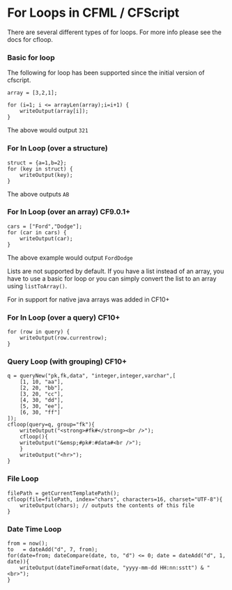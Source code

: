 # For Loops in CFML / CFScript

There are several different types of for loops. For more info please see the docs for cfloop.

### Basic for loop

The following for loop has been supported since the initial version of cfscript.

	array = [3,2,1];

	for (i=1; i <= arrayLen(array);i=i+1) {
		writeOutput(array[i]);
	}

The above would output `321`

### For In Loop (over a structure)

	struct = {a=1,b=2};
	for (key in struct) {
		writeOutput(key);
	}
	
The above outputs `AB`

### For In Loop (over an array) CF9.0.1+

	cars = ["Ford","Dodge"];
	for (car in cars) {
		writeOutput(car);
	}
	
The above example would output `FordDodge`

Lists are not supported by default. If you have a list instead of an array, you have to use a basic for loop or you can simply convert the list to an array using `listToArray()`.

For in support for native java arrays was added in CF10+

### For In Loop (over a query) CF10+

	for (row in query) {
		writeOutput(row.currentrow);
	}

### Query Loop (with grouping) CF10+

	q = queryNew("pk,fk,data", "integer,integer,varchar",[ 
		[1, 10, "aa"], 
		[2, 20, "bb"], 
		[3, 20, "cc"], 
		[4, 30, "dd"], 
		[5, 30, "ee"], 
		[6, 30, "ff"] 
	]); 
	cfloop(query=q, group="fk"){ 
	    writeOutput("<strong>#fk#</strong><br />"); 
	    cfloop(){ 
		writeOutput("&emsp;#pk#:#data#<br />"); 
	    } 
	    writeOutput("<hr>"); 
	}
	
### File Loop

	filePath = getCurrentTemplatePath(); 
	cfloop(file=filePath, index="chars", characters=16, charset="UTF-8"){ 
		writeOutput(chars); // outputs the contents of this file 
 	}
	
### Date Time Loop
	
	from = now(); 
	to   = dateAdd("d", 7, from); 
	for(date=from; dateCompare(date, to, "d") <= 0; date = dateAdd("d", 1, date)){ 
		writeOutput(dateTimeFormat(date, "yyyy-mm-dd HH:nn:sstt") & "<br>"); 
	}
	
